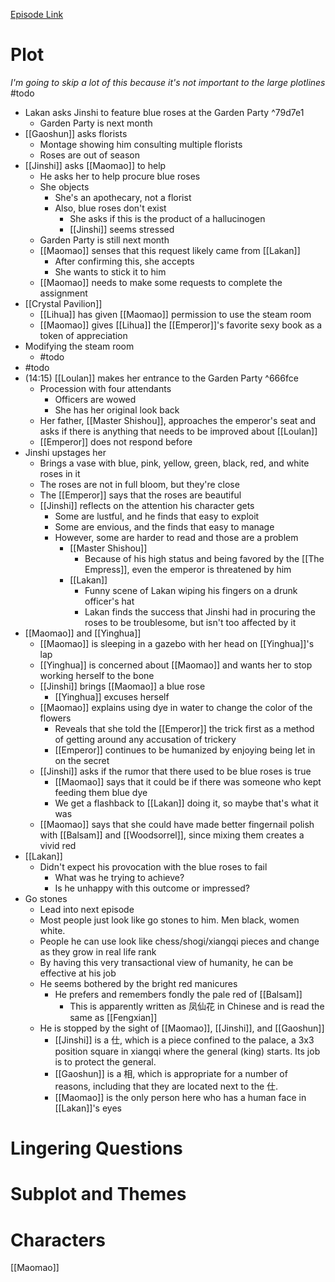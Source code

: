 [Episode Link](https://www.crunchyroll.com/watch/GD9UV37DZ/blue-roses)
# Plot
*I'm going to skip a lot of this because it's not important to the large plotlines* #todo 
- Lakan asks Jinshi to feature blue roses at the Garden Party ^79d7e1
	- Garden Party is next month
- [[Gaoshun]] asks florists
	- Montage showing him consulting multiple florists
	- Roses are out of season
- [[Jinshi]] asks [[Maomao]] to help
	- He asks her to help procure blue roses
	- She objects
		- She's an apothecary, not a florist
		- Also, blue roses don't exist
			- She asks if this is the product of a hallucinogen
			- [[Jinshi]] seems stressed
	- Garden Party is still next month
	- [[Maomao]] senses that this request likely came from [[Lakan]]
		- After confirming this, she accepts
		- She wants to stick it to him
	- [[Maomao]] needs to make some requests to complete the assignment
- [[Crystal Pavilion]]
	- [[Lihua]] has given [[Maomao]] permission to use the steam room
	- [[Maomao]] gives [[Lihua]] the [[Emperor]]'s favorite sexy book as a token of appreciation
- Modifying the steam room
	- #todo
- #todo 
- (14:15) [[Loulan]] makes her entrance to the Garden Party ^666fce
	- Procession with four attendants
		- Officers are wowed
		- She has her original look back
	- Her father, [[Master Shishou]], approaches the emperor's seat and asks if there is anything that needs to be improved about [[Loulan]]
	- [[Emperor]] does not respond before
- Jinshi upstages her
	- Brings a vase with blue, pink, yellow, green, black, red, and white roses in it
	- The roses are not in full bloom, but they're close
	- The [[Emperor]] says that the roses are beautiful
	- [[Jinshi]] reflects on the attention his character gets
		- Some are lustful, and he finds that easy to exploit
		- Some are envious, and the finds that easy to manage
		- However, some are harder to read and those are a problem
			- [[Master Shishou]]
				- Because of his high status and being favored by the [[The Empress]], even the emperor is threatened by him
			- [[Lakan]]
				- Funny scene of Lakan wiping his fingers on a drunk officer's hat
				- Lakan finds the success that Jinshi had in procuring the roses to be troublesome, but isn't too affected by it
- [[Maomao]] and [[Yinghua]]
	- [[Maomao]] is sleeping in a gazebo with her head on [[Yinghua]]'s lap
	- [[Yinghua]] is concerned about [[Maomao]] and wants her to stop working herself to the bone
	- [[Jinshi]] brings [[Maomao]] a blue rose
		- [[Yinghua]] excuses herself
	- [[Maomao]] explains using dye in water to change the color of the flowers
		- Reveals that she told the [[Emperor]] the trick first as a method of getting around any accusation of trickery
		- [[Emperor]] continues to be humanized by enjoying being let in on the secret
	- [[Jinshi]] asks if the rumor that there used to be blue roses is true
		- [[Maomao]] says that it could be if there was someone who kept feeding them blue dye
		- We get a flashback to [[Lakan]] doing it, so maybe that's what it was
	- [[Maomao]] says that she could have made better fingernail polish with [[Balsam]] and [[Woodsorrel]], since mixing them creates a vivid red
- [[Lakan]]
	- Didn't expect his provocation with the blue roses to fail
		- What was he trying to achieve?
		- Is he unhappy with this outcome or impressed?
- Go stones
	- Lead into next episode
	- Most people just look like go stones to him. Men black, women white.
	- People he can use look like chess/shogi/xiangqi pieces and change as they grow in real life rank
	- By having this very transactional view of humanity, he can be effective at his job
	- He seems bothered by the bright red manicures
		- He prefers and remembers fondly the pale red of [[Balsam]]
			- This is apparently written as 凤仙花 in Chinese and is read the same as [[Fengxian]]
	- He is stopped by the sight of [[Maomao]], [[Jinshi]], and [[Gaoshun]]
		- [[Jinshi]] is a 仕, which is a piece confined to the palace, a 3x3 position square in xiangqi where the general (king) starts. Its job is to protect the general.
		- [[Gaoshun]] is a 相, which is appropriate for a number of reasons, including that they are located next to the 仕.
		- [[Maomao]] is the only person here who has a human face in [[Lakan]]'s eyes
# Lingering Questions
# Subplot and Themes
# Characters
[[Maomao]]